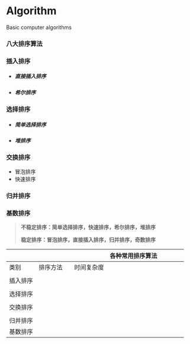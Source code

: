 # Algorithm
Basic computer algorithms

### 八大排序算法

### 插入排序

- ##### 直接插入排序

- ##### 希尔排序

### 选择排序

- ##### 简单选择排序

- ##### 堆排序

### 交换排序

- 冒泡排序
- 快速排序

### 归并排序

### 基数排序



> **不稳定排序：简单选择排序，快速排序，希尔排序，堆排序**
>
> **稳定排序：冒泡排序，直接插入排序，归并排序，奇数排序**

|          |          |      |            | 各种常用排序算法 |      |      |      |      |
| -------- | -------- | ---- | ---------- | ---------------- | ---- | ---- | ---- | ---- |
| 类别     | 排序方法 |      | 时间复杂度 |                  |      |      |      |      |
|          |          |      |            |                  |      |      |      |      |
| 插入排序 |          |      |            |                  |      |      |      |      |
|          |          |      |            |                  |      |      |      |      |
| 选择排序 |          |      |            |                  |      |      |      |      |
|          |          |      |            |                  |      |      |      |      |
| 交换排序 |          |      |            |                  |      |      |      |      |
|          |          |      |            |                  |      |      |      |      |
| 归并排序 |          |      |            |                  |      |      |      |      |
| 基数排序 |          |      |            |                  |      |      |      |      |

